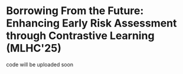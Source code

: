 # Borrowing From the Future: Enhancing Early Risk Assessment through Contrastive Learning (MLHC'25)
code will be uploaded soon
